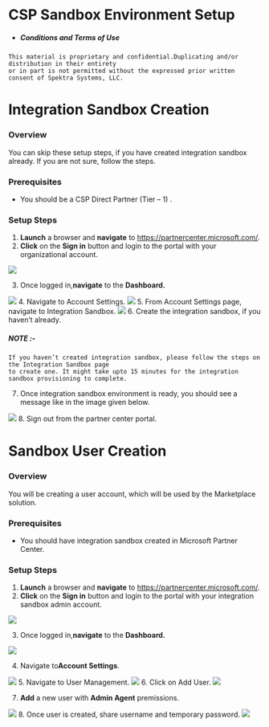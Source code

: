 # CSP Sandbox Environment Setup
* ##### Conditions and Terms of Use
````
This material is proprietary and confidential.Duplicating and/or distribution in their entirety 
or in part is not permitted without the expressed prior written consent of Spektra Systems, LLC.
````
# Integration Sandbox Creation

### Overview
You can skip these setup steps, if you have created integration sandbox already. If you are not sure, follow the steps.
### Prerequisites
* You should be a CSP Direct Partner (Tier – 1) .
### Setup Steps

1. **Launch** a browser and **navigate** to https://partnercenter.microsoft.com/. 
2. **Click** on the **Sign in** button and login to the portal with your organizational account.
<img src="Images/Images/1.png"/>

3. Once logged in,**navigate** to the **Dashboard.**
<img src="Images/Images/2.png"/>
4. Navigate to Account Settings.
<img src="Images/Images/3.png"/>
5. From Account Settings page, navigate to Integration Sandbox.
<img src="Images/Images/4.png"/>
6. Create the integration sandbox, if you haven’t already.

##### NOTE :-
````
If you haven’t created integration sandbox, please follow the steps on the Integration Sandbox page 
to create one. It might take upto 15 minutes for the integration sandbox provisioning to complete.
````
7. Once integration sandbox environment is ready, you should see a message like in the image given below.
<img src="Images/Images/5.png"/>
8. Sign out from the partner center portal. 



# Sandbox User Creation
### Overview
You will be creating a user account, which will be used by the Marketplace solution.
### Prerequisites
* You should have integration sandbox created in Microsoft Partner Center.
### Setup Steps
1. **Launch** a browser and **navigate** to https://partnercenter.microsoft.com/. 
2. **Click** on the **Sign in** button and login to the portal with your integration sandbox admin account.
<img src="Images/Images/6.png"/>

3. Once logged in,**navigate** to the **Dashboard.**
<img src="Images/Images/7.png"/>

4. Navigate to**Account Settings**.
<img src="Images/Images/8.png"/>
5. Navigate to User Management.
<img src="Images/Images/9.png"/>
6. Click on Add User.
<img src="Images/Images/10.png"/>

7.	**Add** a new user with **Admin Agent** premissions.
<img src="Images/Images/11.png"/>
8.	Once user is created, share username and temporary password.
<img src="Images/Images/12.png"/>


